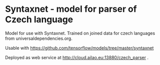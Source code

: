 # Syntaxnet - model for parser of Czech language
Model for use with Syntaxnet. Trained on joined data for czech languages from universaldependencies.org.

Usable with https://github.com/tensorflow/models/tree/master/syntaxnet

Deployed as web service at http://cloud.ailao.eu:13880/czech_parser .
